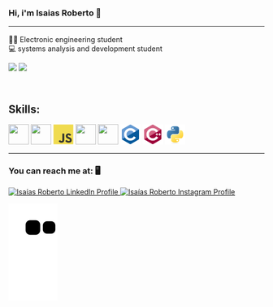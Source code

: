 

### Hi, i'm Isaias Roberto 👋 <hr>

👨‍💻 Electronic engineering student <br>
💻 systems analysis and development student<br>

<p > <img height="180em"  src="https://github-readme-stats.vercel.app/api?username=anidio&show_icons=true&theme=dark" />
<img height="180em"  src="https://github-readme-stats.vercel.app/api/top-langs/?username=anidio&langs_count=10&theme=dark&layout=compact"/></p> 
<br>
<h2>Skills:</h2>
<p>
 <img src="https://cdn.jsdelivr.net/gh/devicons/devicon/icons/html5/html5-original.svg" height="40" width="40">
<img src="https://cdn.jsdelivr.net/gh/devicons/devicon/icons/css3/css3-original.svg" height="40" width="40">
<img src="https://raw.githubusercontent.com/devicons/devicon/master/icons/javascript/javascript-original.svg" height="40" width="40">
<img src="https://cdn.jsdelivr.net/gh/devicons/devicon/icons/bootstrap/bootstrap-plain-wordmark.svg" height="40" width="40"> 
<img src="https://cdn.jsdelivr.net/gh/devicons/devicon/icons/angularjs/angularjs-original.svg" height="40" width="40">
<img src="https://raw.githubusercontent.com/devicons/devicon/master/icons/c/c-original.svg" height="40" width="40"> 
<img src="https://raw.githubusercontent.com/devicons/devicon/master/icons/cplusplus/cplusplus-original.svg" height="40" width="40"> 
<img src="https://raw.githubusercontent.com/devicons/devicon/master/icons/python/python-original.svg" height="40" width="40"> 
<hr>
</p>

<h3 align="left">You can reach me at: 🖥️</h3>
<a href="https://www.linkedin.com/in/isaias-roberto-8a7b8685/">
    <img src="https://img.shields.io/badge/LinkedIn-0077B5?style=for-the-badge&logo=linkedin&logoColor=white" alt="Isaías Roberto LinkedIn Profile" >
      </a>
<a href="https://www.instagram.com/isaiasrobertoo/">
    <img src="https://img.shields.io/badge/Instagram-E4405F?style=for-the-badge&logo=instagram&logoColor=white" alt="Isaías Roberto Instagram Profile" >
  </a>
</p>

![Snake animation](https://github.com/anidio/anidio/blob/output/github-contribution-grid-snake.svg)


<!--
**anidio/anidio** is a ✨ _special_ ✨ repository because its `README.md` (this file) appears on your GitHub profile.

Here are some ideas to get you started:

- 🔭 I’m currently working on ...
- 🌱 I’m currently learning ...
- 👯 I’m looking to collaborate on ...
- 🤔 I’m looking for help with ...
- 💬 Ask me about ...
- 📫 How to reach me: ...
- 😄 Pronouns: ...
- ⚡ Fun fact: ...
-->
